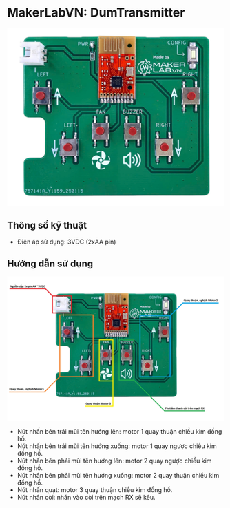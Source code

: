 # MakerLabVN: DumTransmitter

![](/image/TX_mtTruoc.jpg)

## Thông số kỹ thuật

- Điện áp sử dụng: 3VDC (2xAA pin)

## Hướng dẫn sử dụng

![](/image/TX_mtTruoc_Describe.jpg)

- Nút nhấn bên trái mũi tên hướng lên: motor 1 quay thuận chiều kim đồng hồ.
- Nút nhấn bên trái mũi tên hướng xuống: motor 1 quay ngược chiều kim đồng hồ.
- Nút nhấn bên phải mũi tên hướng lên: motor 2 quay ngược chiều kim đồng hồ.
- Nút nhấn bên phải mũi tên hướng xuống: motor 2 quay thuận chiều kim đồng hồ.
- Nút nhấn quạt: motor 3 quay thuận chiều kim đồng hồ.
- Nút nhấn còi: nhấn vào còi trên mạch RX sẽ kêu.
